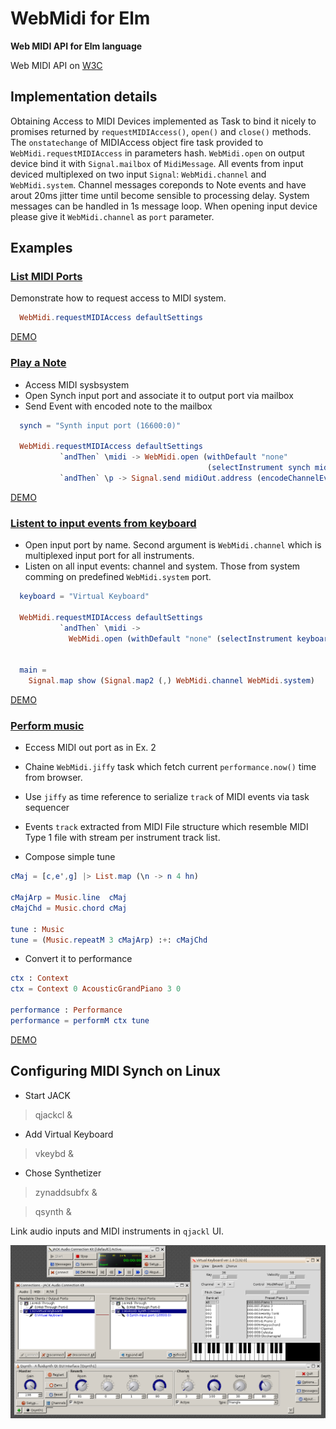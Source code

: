 
# WebMidi for Elm
**Web MIDI API for Elm language**

 Web MIDI API on [W3C](http://webaudio.github.io/web-midi-api/)

## Implementation details
Obtaining Access to MIDI Devices implemented as Task to bind it nicely to promises
returned by `requestMIDIAccess()`, `open()` and `close()` methods.
The `onstatechange` of MIDIAccess object fire task provided to `WebMidi.requestMIDIAccess` in
parameters hash.
`WebMidi.open` on output device bind it with `Signal.mailbox` of `MidiMessage`.
All events from input deviced multiplexed on two input `Signal`: `WebMidi.channel`
and `WebMidi.system`.
Channel messages coreponds to Note events and have arout 20ms jitter time until become
sensible to processing delay. System messages can be handled in 1s message loop.
When opening input device please give it `WebMidi.channel` as `port` parameter.





## Examples

### [List MIDI Ports](examples/ListMIDIPorts.elm)
   Demonstrate how to request access to MIDI system.

```elm
  WebMidi.requestMIDIAccess defaultSettings
  ```

[DEMO](https://raw.githack.com/ibnHatab/WebMidi/master/demo/ListMIDIPorts.html)

### [Play a Note](examples/PlayNote.elm)

- Access MIDI sysbsystem
- Open Synch input port and associate it to output port via mailbox
- Send Event with encoded note to the mailbox

```elm
  synch = "Synth input port (16600:0)"

  WebMidi.requestMIDIAccess defaultSettings
           `andThen` \midi -> WebMidi.open (withDefault "none"
                                            (selectInstrument synch midi.outputs)) midiOut.signal
           `andThen` \p -> Signal.send midiOut.address (encodeChannelEvent c4on 0)

```

[DEMO](https://raw.githack.com/ibnHatab/WebMidi/master/demo/PlayNote.html)

### [Listent to input events from keyboard](examples/InputEventsFromKbd.elm)
- Open input port by name. Second argument is `WebMidi.channel` which
  is multiplexed input port for all instruments.
- Listen on all input events: channel and system. Those from system comming on predefined `WebMidi.system` port.


```elm
  keyboard = "Virtual Keyboard"

  WebMidi.requestMIDIAccess defaultSettings
           `andThen` \midi ->
             WebMidi.open (withDefault "none" (selectInstrument keyboard midi.inputs)) WebMidi.channel


  main =
    Signal.map show (Signal.map2 (,) WebMidi.channel WebMidi.system)

```

[DEMO](https://raw.githack.com/ibnHatab/WebMidi/master/demo/InputEventsFromKbd.html)

### [Perform music](examples/PerformMusic.elm)

- Eccess MIDI out port as in Ex. 2
- Chaine `WebMidi.jiffy` task which fetch current `performance.now()` time from browser.
- Use `jiffy` as time reference to serialize `track` of MIDI events via task sequencer
- Events `track` extracted from MIDI File structure which resemble
  MIDI Type 1 file with stream per instrument track list.

- Compose simple tune


```elm
cMaj = [c,e',g] |> List.map (\n -> n 4 hn)

cMajArp = Music.line  cMaj
cMajChd = Music.chord cMaj

tune : Music
tune = (Music.repeatM 3 cMajArp) :+: cMajChd

```

- Convert it to performance

```elm
ctx : Context
ctx = Context 0 AcousticGrandPiano 3 0

performance : Performance
performance = performM ctx tune

```

[DEMO](https://raw.githack.com/ibnHatab/WebMidi/master/demo/PerformMusic.html)


## Configuring MIDI Synch on Linux

- Start JACK

> qjackcl &

- Add Virtual Keyboard

> vkeybd &

- Chose Synthetizer

> zynaddsubfx &

> qsynth &


Link audio inputs and MIDI instruments in `qjackl` UI.

![Configure JACK connections](demo/MIDI-on-Linux.png)
